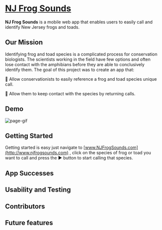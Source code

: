 # [NJ Frog Sounds](http://www.njfrogsounds.com)

**NJ Frog Sounds** is a mobile web app that enables users to easily call and identify New Jersey frogs and toads.

## Our Mission

Identifying frog and toad species is a complicated process for conservation biologists. The scientists working in the field have few options and often lose contact with the amphibians before they are able to conclusively identify them. The goal of this project was to create an app that:

:frog: Allow conservationists to easily reference a frog and toad species unique call.

:frog:  Allow them to keep contact with the species by returning calls.


## Demo
![page-gif](/demo.gif)


## Getting Started
Getting started is easy just navigate to [www.NJFrogSounds.com](http://www.njfrogsounds.com) , click on the species of frog or toad you want to call and press the :arrow_forward: button to start calling that species.


## App Successes


## Usability and Testing


## Contributors


## Future features


